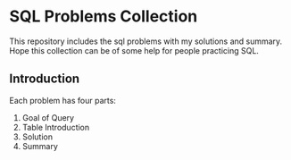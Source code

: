 # SQL Problems Collection

This repository includes the sql problems with my solutions and summary. Hope this collection can be of some help for people practicing SQL.

## Introduction

Each problem has four parts: 
1. Goal of Query
2. Table Introduction
3. Solution
4. Summary
